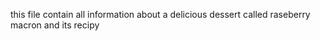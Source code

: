 this file contain all information about 
a delicious dessert called raseberry macron
and its recipy 